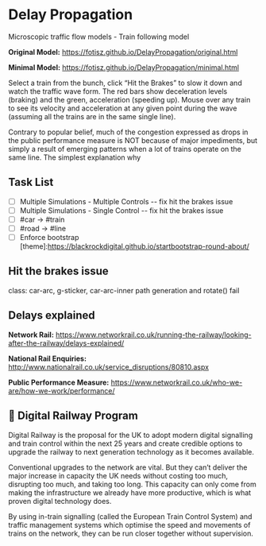 # Delay Propagation
Microscopic traffic flow models - Train following model

**Original Model:** https://fotisz.github.io/DelayPropagation/original.html

**Minimal Model:** https://fotisz.github.io/DelayPropagation/minimal.html

Select a train from the bunch, click “Hit the Brakes” to slow it down and watch the traffic wave form. The red bars show deceleration levels (braking) and the green, acceleration (speeding up). Mouse over any train to see its velocity and acceleration at any given point during the wave (assuming all the trains are in the same single line).

Contrary to popular belief, much of the congestion expressed as drops in the public performance measure is NOT because of major impediments, but simply a result of emerging patterns when a lot of trains operate on the same line. The simplest explanation why   

Task List 
---
- [ ] Multiple Simulations - Multiple Controls -- fix hit the brakes issue 
- [ ] Multiple Simulations - Single Control -- fix hit the brakes issue
- [ ] #car -> #train
- [ ] #road -> #line
- [ ] Enforce bootstrap [theme]:https://blackrockdigital.github.io/startbootstrap-round-about/  

Hit the brakes issue
---
class: car-arc, g-sticker, car-arc-inner
path generation and rotate() fail

Delays explained
---
**Network Rail:** https://www.networkrail.co.uk/running-the-railway/looking-after-the-railway/delays-explained/

**National Rail Enquiries:** http://www.nationalrail.co.uk/service_disruptions/80810.aspx

**Public Performance Measure:** https://www.networkrail.co.uk/who-we-are/how-we-work/performance/

:bullettrain_front: Digital Railway Program
---

Digital Railway is the proposal for the UK to adopt modern digital signalling and train control within the next 25 years and create credible options to upgrade the railway to next generation technology as it becomes available.

Conventional upgrades to the network are vital. But they can’t deliver the major increase in capacity the UK needs without costing too much, disrupting too much, and taking too long. This capacity can only come from making the infrastructure we already have more productive, which is what proven digital technology does.

By using in-train signalling (called the European Train Control System) and traffic management systems which optimise the speed and movements of trains on the network,  they can be run closer together without supervision. 


